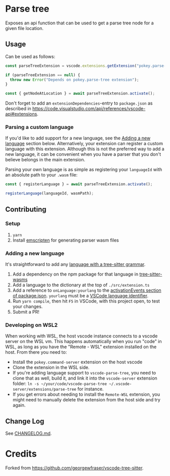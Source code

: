 # Parse tree

Exposes an api function that can be used to get a parse tree node for a given file location.

## Usage

Can be used as follows:

```ts
const parseTreeExtension = vscode.extensions.getExtension("pokey.parse-tree");

if (parseTreeExtension == null) {
  throw new Error("Depends on pokey.parse-tree extension");
}

const { getNodeAtLocation } = await parseTreeExtension.activate();
```

Don't forget to add an `extensionDependencies`-entry to `package.json` as
described in
https://code.visualstudio.com/api/references/vscode-api#extensions.

### Parsing a custom language

If you'd like to add support for a new language, see the [Adding a new language](#adding-a-new-language) section below. Alternatively, your extension can register a custom language with this extension. Although this is not the preferred way to add a new language, it can be convenient when you have a parser that you don't believe belongs in the main extension.

Parsing your own language is as simple as registering your `languageId` with an absolute path to your `.wasm` file:

```ts
const { registerLanguage } = await parseTreeExtension.activate();

registerLanguage(languageId, wasmPath);
```

## Contributing

### Setup

1. `yarn`
2. Install [emscripten](https://emscripten.org/docs/getting_started/downloads.html) for generating parser wasm files

### Adding a new language

It's straightforward to add any [language with a tree-sitter grammar](https://tree-sitter.github.io/tree-sitter/).

1. Add a dependency on the npm package for that language in [tree-sitter-wasms](https://github.com/cursorless-dev/tree-sitter-wasms)
2. Add a language to the dictionary at the top of `./src/extension.ts`
3. Add a reference to `onLanguage:yourlang` to the [activationEvents section of package.json](package.json). `yourlang` must be a [VSCode language identifier](https://code.visualstudio.com/docs/languages/identifiers).
4. Run `yarn compile`, then hit `F5` in VSCode, with this project open, to test your changes.
5. Submit a PR!

### Developing on WSL2

When working with WSL, the host vscode instance connects to a vscode server on the WSL vm. This happens automatically when you run "code" in WSL, as long as you have the "Remote - WSL" extension installed on the host. From there you need to:

- Install the `pokey.command-server` extension on the host vscode
- Clone the extension in the WSL side.
- If you're adding language support to `vscode-parse-tree`, you need to clone that as well, build it, and link it into the `vscode-server` extension folder: `ln -s ~/your/code/vscode-parse-tree ~/.vscode-server/extensions/parse-tree` for instance.
- If you get errors about needing to install the `Remote-WSL` extension, you might need to manually delete the extension from the host side and try again.

## Change Log

See [CHANGELOG.md](CHANGELOG.md).

# Credits

Forked from https://github.com/georgewfraser/vscode-tree-sitter.
